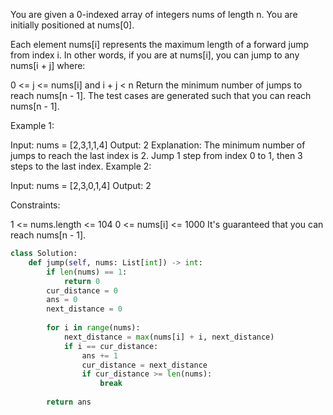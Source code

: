 You are given a 0-indexed array of integers nums of length n. You are initially positioned at nums[0].

Each element nums[i] represents the maximum length of a forward jump from index i. In other words, if you are at nums[i], you can jump to any nums[i + j] where:

0 <= j <= nums[i] and
i + j < n
Return the minimum number of jumps to reach nums[n - 1]. The test cases are generated such that you can reach nums[n - 1].

 

Example 1:

Input: nums = [2,3,1,1,4]
Output: 2
Explanation: The minimum number of jumps to reach the last index is 2. Jump 1 step from index 0 to 1, then 3 steps to the last index.
Example 2:

Input: nums = [2,3,0,1,4]
Output: 2
 

Constraints:

1 <= nums.length <= 104
0 <= nums[i] <= 1000
It's guaranteed that you can reach nums[n - 1].

```python
class Solution:
    def jump(self, nums: List[int]) -> int:
        if len(nums) == 1:
            return 0
        cur_distance = 0
        ans = 0
        next_distance = 0
        
        for i in range(nums):
            next_distance = max(nums[i] + i, next_distance)
            if i == cur_distance:
                ans += 1
                cur_distance = next_distance
                if cur_distance >= len(nums):
                    break
                    
        return ans

```
